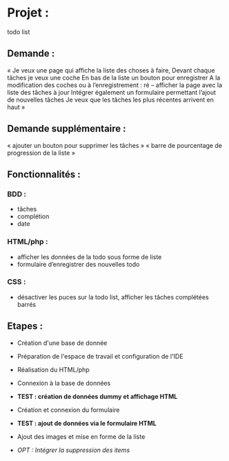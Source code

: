 # Projet : 
todo list
## Demande :
« Je veux une page qui affiche la liste des choses à faire,
Devant chaque tâches je veux une coche
En bas de la liste un bouton pour enregistrer
A la modification des coches ou à l’enregistrement : ré – afficher la page avec la liste des tâches à jour
Intégrer également un formulaire permettant l’ajout de nouvelles tâches 
Je veux que les tâches les plus récentes arrivent en haut »

## Demande supplémentaire :
« ajouter un bouton pour supprimer les tâches »
« barre de pourcentage de progression de la liste »

## Fonctionnalités :

### BDD : 
- tâches
- complétion
- date

### HTML/php : 
- afficher les données de la todo sous forme de liste
- formulaire d’enregistrer des nouvelles todo

### CSS : 
- désactiver les puces sur la todo list, afficher les tâches complétées barrés


## Etapes :

- Création d'une base de donnée

- Préparation de l'espace de travail et configuration de l'IDE

- Réalisation du HTML/php

- Connexion à la base de données

- **TEST : création de données dummy et affichage HTML**

- Création et connexion du formulaire

- **TEST : ajout de données via le formulaire HTML**

- Ajout des images et mise en forme de la liste

- *OPT : Intégrer la suppression des items*
